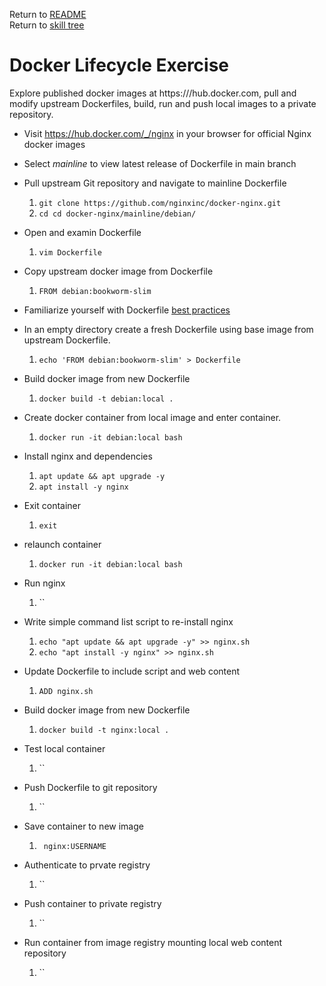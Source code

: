 Return to [README](README.md) \
Return to [skill tree](skill_tree.md)

# Docker Lifecycle Exercise

Explore published docker images at https:///hub.docker.com, pull and modify upstream Dockerfiles, build, run and push local images to a private repository.

* Visit https://hub.docker.com/_/nginx in your browser for official Nginx docker images

* Select *mainline* to view latest release of Dockerfile in main branch

* Pull upstream Git repository and navigate to mainline Dockerfile
  1. `git clone https://github.com/nginxinc/docker-nginx.git`
  1. `cd cd docker-nginx/mainline/debian/`

* Open and examin Dockerfile
  1. `vim Dockerfile`

* Copy upstream docker image from Dockerfile
  1. `FROM debian:bookworm-slim`

* Familiarize yourself with Dockerfile [best practices](https://docs.docker.com/guides/workshop/09_image_best/)

* In an empty directory create a fresh Dockerfile using base image from upstream Dockerfile.
  1. `echo 'FROM debian:bookworm-slim' > Dockerfile`

* Build docker image from new Dockerfile
  1. `docker build -t debian:local .`

* Create docker container from local image and enter container.
  1. `docker run -it debian:local bash`

* Install nginx and dependencies
  1. `apt update && apt upgrade -y`
  1. `apt install -y nginx`

* Exit container
  1. `exit`

* relaunch container
  1. `docker run -it debian:local bash`

* Run nginx
  1. ``

* Write simple command list script to re-install nginx 
  1. `echo "apt update && apt upgrade -y" >> nginx.sh`
  1. `echo "apt install -y nginx" >> nginx.sh`

* Update Dockerfile to include script and web content
  1. `ADD nginx.sh`

* Build docker image from new Dockerfile
  1. `docker build -t nginx:local .`

* Test local container
  1. ``

* Push Dockerfile to git repository
  1. ``

* Save container to new image
  1. ` nginx:USERNAME`

* Authenticate to prvate registry
  1. ``

* Push container to private registry 
  1. ``

* Run container from image registry mounting local web content repository
  1. ``

